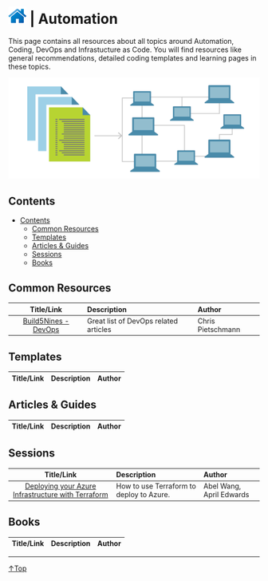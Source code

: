 # [![Home](/img/home.png)](../README.md "Home") | Automation

This page contains all resources about all topics around Automation, Coding, DevOps and Infrastucture as Code.
You will find resources like general recommendations, detailed coding templates and learning pages in these topics.

![Architecture](/img/automation.png)

## Contents
- [Contents](#contents)
    - [Common Resources](#common-resource)
    - [Templates](#templates)
    - [Articles & Guides](#articles-&-guides) 
    - [Sessions](#sessions)
    - [Books](#books)

## Common Resources
|                            Title/Link                            | Description                           | Author            |
| :--------------------------------------------------------------: | :------------------------------------ | :---------------- |
| [Build5Nines - DevOps](https://build5nines.com/category/devops/) | Great list of DevOps related articles | Chris Pietschmann |


## Templates
| Title/Link | Description | Author |
| :--------: | :---------- | :----- |


## Articles & Guides 
| Title/Link | Description | Author |
| :--------: | :---------- | :----- |


## Sessions
|                                                                     Title/Link                                                                      | Description                              | Author                   |
| :-------------------------------------------------------------------------------------------------------------------------------------------------: | :--------------------------------------- | :----------------------- |
| [Deploying your Azure Infrastructure with Terraform](https://channel9.msdn.com/Shows/DevOps-Lab/Deploying-your-Azure-Infrastructure-with-Terraform) | How to use Terraform to deploy to Azure. | Abel Wang, April Edwards |

## Books
| Title/Link | Description | Author |
| :--------: | :---------- | :----- |


___
 <a href="#top" title="Back to the top.">↑Top</a>